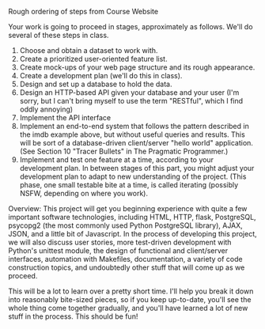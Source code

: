 Rough ordering of steps from Course Website

Your work is going to proceed in stages, approximately as follows. We'll do several of these steps in class.

1. Choose and obtain a dataset to work with.
2. Create a prioritized user-oriented feature list.
3. Create mock-ups of your web page structure and its rough appearance.
4. Create a development plan (we'll do this in class).
5. Design and set up a database to hold the data.
6. Design an HTTP-based API given your database and your user (I'm sorry, but I can't bring myself to use the term "RESTful", which I find oddly annoying)
7. Implement the API interface
8. Implement an end-to-end system that follows the pattern described in the imdb example above, but without useful queries and results. This will be sort of a database-driven client/server "hello world" application. (See Section 10 "Tracer Bullets" in The Pragmatic Programmer.)
9. Implement and test one feature at a time, according to your development plan. In between stages of this part, you might adjust your development plan to adapt to new understanding of the project. (This phase, one small testable bite at a time, is called iterating (possibly NSFW, depending on where you work).

Overview:
This project will get you beginning experience with quite a few important software technologies, including HTML, HTTP, flask, PostgreSQL, psycopg2 (the most commonly used Python PostgreSQL library), AJAX, JSON, and a little bit of Javascript. In the process of developing this project, we will also discuss user stories, more test-driven development with Python's unittest module, the design of functional and client/server interfaces, automation with Makefiles, documentation, a variety of code construction topics, and undoubtedly other stuff that will come up as we proceed.

This will be a lot to learn over a pretty short time. I'll help you break it down into reasonably bite-sized pieces, so if you keep up-to-date, you'll see the whole thing come together gradually, and you'll have learned a lot of new stuff in the process. This should be fun!

